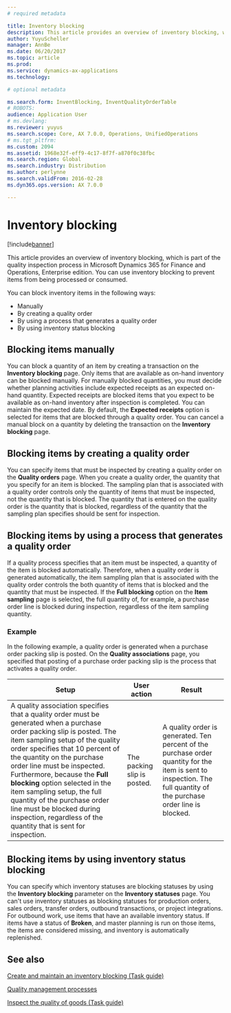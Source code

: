 ```yaml
---
# required metadata

title: Inventory blocking
description: This article provides an overview of inventory blocking, which is part of the quality inspection process in Microsoft Dynamics 365 for Finance and Operations, Enterprise edition. You can use inventory blocking to prevent items from being processed or consumed.
author: YuyuScheller
manager: AnnBe
ms.date: 06/20/2017
ms.topic: article
ms.prod: 
ms.service: dynamics-ax-applications
ms.technology: 

# optional metadata

ms.search.form: InventBlocking, InventQualityOrderTable
# ROBOTS: 
audience: Application User
# ms.devlang: 
ms.reviewer: yuyus
ms.search.scope: Core, AX 7.0.0, Operations, UnifiedOperations
# ms.tgt_pltfrm: 
ms.custom: 2094
ms.assetid: 1968e32f-eff9-4c17-8f7f-a870f0c38fbc
ms.search.region: Global
ms.search.industry: Distribution
ms.author: perlynne
ms.search.validFrom: 2016-02-28
ms.dyn365.ops.version: AX 7.0.0

---
```


# Inventory blocking

[!include[banner](../includes/banner.md)]


This article provides an overview of inventory blocking, which is part of the quality inspection process in Microsoft Dynamics 365 for Finance and Operations, Enterprise edition. You can use inventory blocking to prevent items from being processed or consumed.

You can block inventory items in the following ways:
-   Manually
-   By creating a quality order
-   By using a process that generates a quality order
-   By using inventory status blocking

## Blocking items manually
You can block a quantity of an item by creating a transaction on the **Inventory blocking** page. Only items that are available as on-hand inventory can be blocked manually. For manually blocked quantities, you must decide whether planning activities include expected receipts as an expected on-hand quantity. Expected receipts are blocked items that you expect to be available as on-hand inventory after inspection is completed. You can maintain the expected date. By default, the **Expected receipts** option is selected for items that are blocked through a quality order. You can cancel a manual block on a quantity by deleting the transaction on the **Inventory blocking** page.

## Blocking items by creating a quality order
You can specify items that must be inspected by creating a quality order on the **Quality orders** page. When you create a quality order, the quantity that you specify for an item is blocked. The sampling plan that is associated with a quality order controls only the quantity of items that must be inspected, not the quantity that is blocked. The quantity that is entered on the quality order is the quantity that is blocked, regardless of the quantity that the sampling plan specifies should be sent for inspection.

## Blocking items by using a process that generates a quality order
If a quality process specifies that an item must be inspected, a quantity of the item is blocked automatically. Therefore, when a quality order is generated automatically, the item sampling plan that is associated with the quality order controls the both quantity of items that is blocked and the quantity that must be inspected. If the **Full blocking** option on the **Item sampling** page is selected, the full quantity of, for example, a purchase order line is blocked during inspection, regardless of the item sampling quantity.
### Example

In the following example, a quality order is generated when a purchase order packing slip is posted. On the **Quality associations** page, you specified that posting of a purchase order packing slip is the process that activates a quality order.

|Setup                                                                     |User action                 |Result             |
|--------------------------------------------------------------------------|----------------------------|-------------------|
| A quality association specifies that a quality order must be generated when a purchase order packing slip is posted. The item sampling setup of the quality order specifies that 10 percent of the quantity on the purchase order line must be inspected. Furthermore, because the **Full blocking** option selected in the item sampling setup, the full quantity of the purchase order line must be blocked during inspection, regardless of the quantity that is sent for inspection. | The packing slip is posted. | A quality order is generated. Ten percent of the purchase order quantity for the item is sent to inspection. The full quantity of the purchase order line is blocked. |

## Blocking items by using inventory status blocking
You can specify which inventory statuses are blocking statuses by using the **Inventory blocking** parameter on the **Inventory statuses** page. You can't use inventory statuses as blocking statuses for production orders, sales orders, transfer orders, outbound transactions, or project integrations. For outbound work, use items that have an available inventory status. If items have a status of **Broken**, and master planning is run on those items, the items are considered missing, and inventory is automatically replenished.



See also
--------

[Create and maintain an inventory blocking (Task guide)](http://ax.help.dynamics.com/en/wiki/create-and-maintain-an-inventory-blocking/)

[Quality management processes](quality-management-processes.md)

[Inspect the quality of goods (Task guide)](http://ax.help.dynamics.com/en/wiki/inspect-the-quality-of-goods/)



